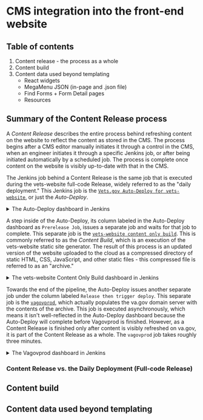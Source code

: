 # CMS integration into the front-end website

## Table of contents
1. Content release - the process as a whole
2. Content build
3. Content data used beyond templating
    - React widgets
    - MegaMenu JSON (in-page and .json file)
    - Find Forms + Form Detail pages
    - Resources

## Summary of the Content Release process
A _Content Release_ describes the entire process behind refreshing content on the website to reflect the content as stored in the CMS. The process begins after a CMS editor manually initiates it through a control in the CMS, when an engineer initiates it through a specific Jenkins job, or after being initiated automatically by a scheduled job. The process is complete once content on the website is visibly up-to-date with that in the CMS.

The Jenkins job behind a Content Release is the same job that is executed during the vets-website full-code Release, widely referred to as the "daily deployment." This Jenkins job is the [`Vets.gov Auto-Deploy for vets-website`](http://jenkins.vfs.va.gov/job/deploys/job/vets-gov-autodeploy-vets-website/), or just the _Auto-Deploy_.

<details><summary>The Auto-Deploy dashboard in Jenkins</summary>

![Screenshot of the Auto-Deploy dashboard](./images/jenkins-auto-deploy.png)

</details>

A step inside of the Auto-Deploy, its column labeled in the Auto-Deploy dashboard as `Prerelease Job`, issues a separate job and waits for that job to complete. This separate job is the [`vets-website content only build`](http://jenkins.vfs.va.gov/job/builds/job/vets-website-content-vagovprod/). This is commonly referred to as the _Content Build_, which is an execution of the vets-website static site generator. The result of this process is an updated version of the website uploaded to the cloud as a compressed directory of static HTML, CSS, JavaScript, and other static files - this compressed file is referred to as an "archive."

<details><summary>The vets-website Content Only Build dashboard in Jenkins</summary>

This job is executed synchronously during the `Prerelease Job` in the Auto-Deploy.

![Screenshot of the Content Only Build dashboard](./images/jenkins-content-only.png)

</details>

Towards the end of the pipeline, the Auto-Deploy issues another separate job under the column labeled `Release then trigger deploy`. This separate job is the [`vagovprod`](http://jenkins.vfs.va.gov/job/deploys/job/vets-website-vagovprod/), which actually populates the va.gov domain server with the contents of the archive. This job is executed asynchronously, which means it isn't well-reflected in the Auto-Deploy dashboard because the Auto-Deploy will complete before Vagovprod is finished. However, as a Content Release is finished only after content is visibly refreshed on va.gov, it is part of the Content Release as a whole. The `vagovprod` job takes roughly three minutes.

<details><summary>The Vagovprod dashboard in Jenkins</summary>

This job is executed asynchronously during the `Release then trigger deploy` job in the Auto-Deploy.

![Screenshot of the Content Only Build dashboard](./images/jenkins-vagovprod.png)

</details>

### Content Release vs. the Daily Deployment (Full-code Release)


## Content build

## Content data used beyond templating
